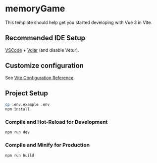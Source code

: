 # memoryGame

This template should help get you started developing with Vue 3 in Vite.

## Recommended IDE Setup

[VSCode](https://code.visualstudio.com/) + [Volar](https://marketplace.visualstudio.com/items?itemName=Vue.volar) (and disable Vetur).

## Customize configuration

See [Vite Configuration Reference](https://vite.dev/config/).

## Project Setup

```sh
cp .env.example .env
npm install
```

### Compile and Hot-Reload for Development

```sh
npm run dev
```

### Compile and Minify for Production

```sh
npm run build
```
